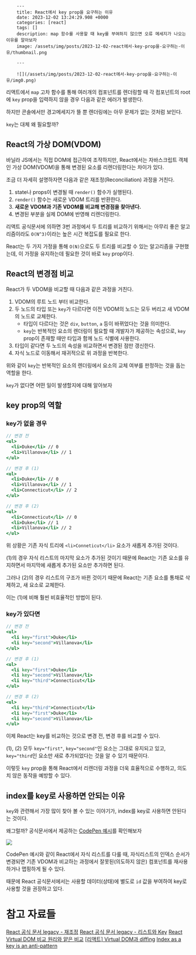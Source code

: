 

        ---
        title: React에서 key prop을 요구하는 이유
        date: 2023-12-02 13:24:29.908 +0000
        categories: [react]
        tags: []
        description: map 함수를 사용할 때 key를 부여하지 않으면 오류 메세지가 나오는 이유를 알아보자
        image: /assets/img/posts/2023-12-02-react에서-key-prop을-요구하는-이유/thumbnail.png
        
        ---

        ![](/assets/img/posts/2023-12-02-react에서-key-prop을-요구하는-이유/img0.png)

리액트에서 `map` 고차 함수를 통해 여러개의 컴포넌트를 렌더링할 때 각 컴포넌트의 root에 `key` prop을 입력하지 않을 경우 다음과 같은 에러가 발생한다.

하지만 콘솔에서만 경고메세지가 뜰 뿐 렌더링에는 아무 문제가 없는 것처럼 보인다.

`key`는 대체 왜 필요할까?

## React의 가상 DOM(VDOM)

바닐라 JS에서는 직접 DOM에 접근하여 조작하지만, React에서는 자바스크립트 객체인 가상 DOM(VDOM)을 통해 변경된 요소를 리렌더링한다는 차이가 있다.

조금 더 자세히 설명하자면 다음과 같은 재조정(Reconciliation) 과정을 거친다.

1. state나 props이 변경될 때 `render()` 함수가 실행된다.
2. `render()` 함수는 새로운 VDOM 트리를 반환한다.
3. **새로운 VDOM과 기존 VDOM를 비교해 변경점을 찾아낸다.**
4. 변경된 부분을 실제 DOM에 반영해 리렌더링한다.

리액트 공식문서에 의하면 3번 과정에서 두 트리를 비교하기 위해서는 아무리 좋은 알고리즘이라도  `O(N^3)`이라는 높은 시간 복잡도를 필요로 한다.

React는 두 가지 가정을 통해 `O(N)`으로도 두 트리를 비교할 수 있는 알고리즘을 구현했는데, 이 가정을 유지하는데 필요한 것이 바로 `key` prop이다.

## React의 변경점 비교

React가 두 VDOM을 비교할 때 다음과 같은 과정을 거친다.

1. VDOM의 루트 노드 부터 비교한다.
2. 두 노드의 타입 또는 `key`가 다르다면 이전 VDOM의 노드는 모두 버리고 새 VDOM의 노드로 교체한다.
	- 타입이 다르다는 것은 `div`, `button`, `a` 등이 바뀌었다는 것을 의미한다.
    - `key`는 반복적인 요소의 렌더링이 필요할 때 개발자가 제공하는 속성으로, `key` prop이 존재할 때만 타입과 함께 노드 식별에 사용한다.
3. 타입이 같다면 두 노드의 속성을 비교하면서 변경된 점만 갱신한다.
4. 자식 노드로 이동해서 재귀적으로 위 과정을 반복한다.

위와 같이 `key`는 반복적인 요소의 렌더링에서 요소의 교체 여부를 판정하는 것을 돕는 역할을 한다.

`key`가 없다면 어떤 일이 발생할지에 대해 알아보자

## key prop의 역할

### key가 없을 경우

```jsx
// 변경 전
<ul>
  <li>Duke</li> // 0
  <li>Villanova</li> // 1
</ul>

// 변경 후 (1)
<ul>
  <li>Duke</li> // 0
  <li>Villanova</li> // 1
  <li>Connecticut</li> // 2
</ul>

// 변경 후 (2)
<ul>
  <li>Connecticut</li> // 0
  <li>Duke</li> // 1
  <li>Villanova</li> // 2
</ul>
```

위 상황은 기존 자식 트리에 `<li>Conneticut</li>` 요소가 새롭게 추가된 것이다.

(1)의 경우 자식 리스트의 마지막 요소가 추가된 것이기 때문에 React는 기존 요소를 유지하면서 마지막에 새롭게 추가된 요소만 추가하면 된다.

그러나 (2)의 경우 리스트의 구조가 바뀐 것이기 때문에 React는 기존 요소를 통채로 삭제하고, 새 요소로 교체한다.

이는 (1)에 비해 훨씬 비효율적인 방법이 된다.

### key가 있다면

```jsx
// 변경 전
<ul>
  <li key="first">Duke</li>
  <li key="second">Villanova</li>
</ul>

// 변경 후 (1)
<ul>
  <li key="first">Duke</li>
  <li key="second">Villanova</li>
  <li key="third">Connecticut</li>
</ul>

// 변경 후 (2)
<ul>
  <li key="third">Connecticut</li>
  <li key="first">Duke</li>
  <li key="second">Villanova</li>
</ul>
```

이제 React는 key를 비교하는 것으로 변경 전, 변경 후를 비교할 수 있다.

(1), (2) 모두 `key="first"`, `key="second"`인 요소는 그대로 유지되고 있고, `key="third`인 요소만 새로 추가되었다는 것을 알 수 있기 때문이다.

이렇듯 `key` prop을 통해 React에서 리렌더링 과정을 더욱 효율적으로 수행하고, 의도치 않은 동작을 예방할 수 있다.

## index를 key로 사용하면 안되는 이유

`key`와 관련해서 가장 많이 찾아 볼 수 있는 이야기가, index를 key로 사용하면 안된다는 것이다.

왜그럴까?
공식문서에서 제공하는 [CodePen 예시](https://ko.legacy.reactjs.org/redirect-to-codepen/reconciliation/index-used-as-key)를 확인해보자

![](/assets/img/posts/2023-12-02-react에서-key-prop을-요구하는-이유/img1.png)

CodePen 예시와 같이 React에서 자식 리스트를 다룰 때, 자식리스트의 인덱스 순서가 변경되면 기존 VDOM과 비교하는 과정에서 잘못된(의도하지 않은) 컴포넌트를 재사용하거나 맵핑하게 될 수 있다.

때문에 React 공식문서에서는 사용할 데이터(상태)에 별도로 `id` 값을 부여하여 key로 사용할 것을 권장하고 있다.

# 참고 자료들

[React 공식 문서 legacy - 재조정](https://ko.legacy.reactjs.org/docs/reconciliation.html#recursing-on-children)
[React 공식 문서 legacy - 리스트와 Key](https://ko.legacy.reactjs.org/docs/lists-and-keys.html)
[React Virtual DOM 비교 원리와 얕은 비교](https://babycoder05.tistory.com/entry/React-Virtual-DOM-%EA%B3%BC-%EB%B9%84%EA%B5%90-%EC%9B%90%EB%A6%AC%EC%99%80-%EC%96%95%EC%9D%80-%EB%B9%84%EA%B5%90)
[[리액트] Virtual DOM과 diffing](https://joong-sunny.github.io/react/react2/)
[Index as a key is an anti-pattern](https://robinpokorny.medium.com/index-as-a-key-is-an-anti-pattern-e0349aece318)

        
